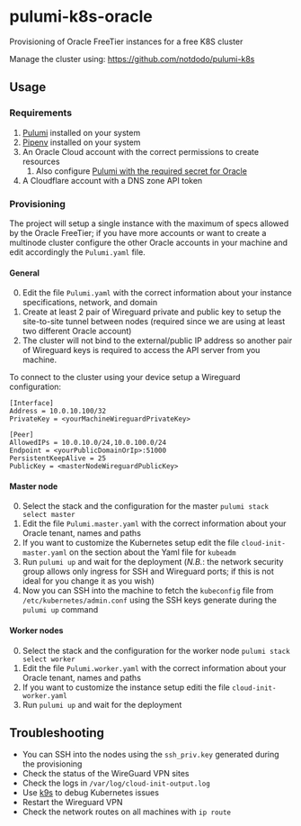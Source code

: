 # pulumi-k8s-oracle

Provisioning of Oracle FreeTier instances for a free K8S cluster

Manage the cluster using: https://github.com/notdodo/pulumi-k8s

## Usage

### Requirements

1. [Pulumi](https://www.pulumi.com/docs/get-started/install/) installed on your system
2. [Pipenv](https://pipenv.pypa.io/en/latest/) installed on your system
3. An Oracle Cloud account with the correct permissions to create resources
   1. Also configure [Pulumi with the required secret for Oracle](https://www.pulumi.com/registry/packages/oci/installation-configuration/)
4. A Cloudflare account with a DNS zone API token

### Provisioning

The project will setup a single instance with the maximum of specs allowed by the Oracle FreeTier; if you have more accounts or want to create a multinode cluster configure the other Oracle accounts in your machine and edit accordingly the `Pulumi.yaml` file.

#### General

0. Edit the file `Pulumi.yaml` with the correct information about your instance specifications, network, and domain
1. Create at least 2 pair of Wireguard private and public key to setup the site-to-site tunnel between nodes (required since we are using at least two different Oracle account)
2. The cluster will not bind to the external/public IP address so another pair of Wireguard keys is required to access the API server from you machine.

To connect to the cluster using your device setup a Wireguard configuration:

```
[Interface]
Address = 10.0.10.100/32
PrivateKey = <yourMachineWireguardPrivateKey>

[Peer]
AllowedIPs = 10.0.10.0/24,10.0.100.0/24
Endpoint = <yourPublicDomainOrIp>:51000
PersistentKeepAlive = 25
PublicKey = <masterNodeWireguardPublicKey>
```

#### Master node

0. Select the stack and the configuration for the master `pulumi stack select master`
1. Edit the file `Pulumi.master.yaml` with the correct information about your Oracle tenant, names and paths
2. If you want to customize the Kubernetes setup edit the file `cloud-init-master.yaml` on the section about the Yaml file for `kubeadm`
3. Run `pulumi up` and wait for the deployment (_N.B._: the network security group allows only ingress for SSH and Wireguard ports; if this is not ideal for you change it as you wish)
4. Now you can SSH into the machine to fetch the `kubeconfig` file from `/etc/kubernetes/admin.conf` using the SSH keys generate during the `pulumi up` command

#### Worker nodes

0. Select the stack and the configuration for the worker node `pulumi stack select worker`
1. Edit the file `Pulumi.worker.yaml` with the correct information about your Oracle tenant, names and paths
2. If you want to customize the instance setup editi the file `cloud-init-worker.yaml`
3. Run `pulumi up` and wait for the deployment

## Troubleshooting

- You can SSH into the nodes using the `ssh_priv.key` generated during the provisioning
- Check the status of the WireGuard VPN sites
- Check the logs in `/var/log/cloud-init-output.log`
- Use [k9s](https://github.com/derailed/k9s) to debug Kubernetes issues
- Restart the Wireguard VPN
- Check the network routes on all machines with `ip route`
